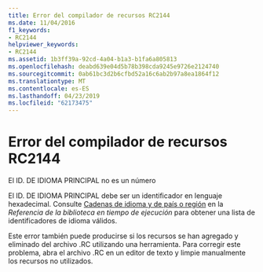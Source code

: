 ```yaml
---
title: Error del compilador de recursos RC2144
ms.date: 11/04/2016
f1_keywords:
- RC2144
helpviewer_keywords:
- RC2144
ms.assetid: 1b3ff39a-92cd-4a04-b1a3-b1fa6a805813
ms.openlocfilehash: deabd639e04d5b78b398cda9245e9726e2124740
ms.sourcegitcommit: 0ab61bc3d2b6cfbd52a16c6ab2b97a8ea1864f12
ms.translationtype: MT
ms.contentlocale: es-ES
ms.lasthandoff: 04/23/2019
ms.locfileid: "62173475"
---
```

# <a name="resource-compiler-error-rc2144"></a>Error del compilador de recursos RC2144

El ID. DE IDIOMA PRINCIPAL no es un número

El ID. DE IDIOMA PRINCIPAL debe ser un identificador en lenguaje hexadecimal. Consulte [Cadenas de idioma y de país o región](../../c-runtime-library/locale-names-languages-and-country-region-strings.md) en la *Referencia de la biblioteca en tiempo de ejecución* para obtener una lista de identificadores de idioma válidos.

Este error también puede producirse si los recursos se han agregado y eliminado del archivo .RC utilizando una herramienta. Para corregir este problema, abra el archivo .RC en un editor de texto y limpie manualmente los recursos no utilizados.